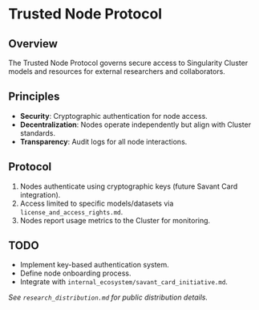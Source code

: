 # Trusted Node Protocol

## Overview
The Trusted Node Protocol governs secure access to Singularity Cluster models and resources for external researchers and collaborators.

## Principles
- **Security**: Cryptographic authentication for node access.
- **Decentralization**: Nodes operate independently but align with Cluster standards.
- **Transparency**: Audit logs for all node interactions.

## Protocol
1. Nodes authenticate using cryptographic keys (future Savant Card integration).
2. Access limited to specific models/datasets via `license_and_access_rights.md`.
3. Nodes report usage metrics to the Cluster for monitoring.

## TODO
- Implement key-based authentication system.
- Define node onboarding process.
- Integrate with `internal_ecosystem/savant_card_initiative.md`.

*See `research_distribution.md` for public distribution details.*